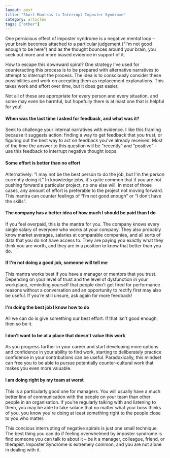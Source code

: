 ```yaml
---
layout: post
title: "Short Mantras to Interrupt Imposter Syndrome"
category: articles
tags: ["other"]
---
```



One pernicious effect of imposter syndrome is a negative mental loop – your brain becomes attached to a particular judgement ("I'm not good enough to be here") and as the thought bounces around your brain, you seek out more and more biased evidence in support of it.

How to escape this downward spiral? One strategy I've used for counteracting this process is to be prepared with alternative narratives to attempt to interrupt the process. The idea is to consciously consider these possibilities and work on accepting them as replacement explanations. This takes work and effort over time, but it does get easier.

Not all of these are appropriate for every person and every situation, and some may even be harmful, but hopefully there is at least one that is helpful for you!

#### When was the last time I asked for feedback, and what was it?

Seek to challenge your internal narratives with evidence. I like this framing because it suggests action: finding a way to get feedback that you trust, or figuring out the best way to act on feedback you've already received. Most of the time the answer to this question will be "recently" and "positive" – use this feedback to interrupt negative thought loops.

#### Some effort is better than no effort

Alternatively: "I may not be the best person to do the job, but I'm the person currently doing it."
In knowledge jobs, it's quite common that if you are not pushing forward a particular project, no one else will. In most of those cases, any amount of effort is preferable to the project not moving forward. This mantra can counter feelings of “I’m not good enough” or “I don’t have the skills”.

#### The company has a better idea of how much I should be paid than I do

If you feel overpaid, this is the mantra for you. The company knows every single salary of everyone who works at your company. They also probably know market averages, salaries at comparable companies, and all sorts of data that you do not have access to. They are paying you exactly what they think you are worth, and they are in a position to know that better than you do.

#### If I'm not doing a good job, someone will tell me

This mantra works best if you have a manager or mentors that you trust. Depending on your level of trust and the level of dysfunction in your workplace, reminding yourself that people don't get fired for performance reasons without a conversation and an opportunity to rectify first may also be useful. If you’re still unsure, ask again for more feedback!

#### I'm doing the best job I know how to do

All we can do is give something our best effort. If that isn't good enough, then so be it.

#### I don’t want to be at a place that doesn’t value this work

As you progress further in your career and start developing more options and confidence in your ability to find work, starting to deliberately practice confidence in your contributions can be useful. Paradoxically, this mindset can free you to be able to pursue potentially counter-cultural work that makes you even more valuable.

#### I am doing right by my team at worst

This is a particularly good one for managers. You will usually have a much better line of communication with the people on your team than other people in an organisation. If you're regularly talking with and listening to them, you may be able to take solace that no matter what your boss thinks of you, you know you're doing at least something right to the people close to you who matter.

This concious interrupting of negative spirals is just one small technique. The best thing you can do if feeling overwhelmed by imposter syndrome is find someone you can talk to about it – be it a manager, colleague, friend, or therapist. Imposter Syndrome is extremely common, and you are not alone in dealing with it.
